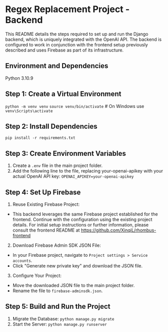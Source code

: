 # Regex Replacement Project - Backend

This README details the steps required to set up and run the Django backend, which is uniquely integrated with the OpenAI API. The backend is configured to work in conjunction with the frontend setup previously described and uses Firebase as part of its infrastructure.

## Environment and Dependencies

Python 3.10.9

## Step 1: Create a Virtual Environment

`python -m venv venv`
`source venv/bin/activate` # On Windows use `venv\Scripts\activate`

## Step 2: Install Dependencies

`pip install -r requirements.txt`

## Step 3: Create Environment Variables

1. Create a `.env` file in the main project folder.
2. Add the following line to the file, replacing your-openai-apikey with your actual OpenAI API key:
   `OPENAI_APIKEY=your-openai-apikey`

## Step 4: Set Up Firebase

1. Reuse Existing Firebase Project:

- This backend leverages the same Firebase project established for the frontend. Continue with the configuration using the existing project details. For initial setup instructions or further information, please consult the frontend README at https://github.com/XinqiL/rhombus-frontend

2. Download Firebase Admin SDK JSON File:

- In your Firebase project, navigate to `Project settings > Service accounts`.
- Click "Generate new private key" and download the JSON file.

3. Configure Your Project:

- Move the downloaded JSON file to the main project folder.
- Rename the file to `firebase-adminsdk.json`.

## Step 5: Build and Run the Project

1. Migrate the Database:
   `python manage.py migrate`
2. Start the Server:
   `python manage.py runserver`
